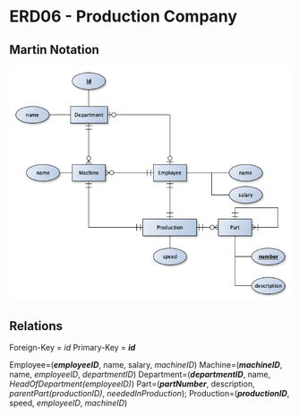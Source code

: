 # ERD06 - Production Company


## Martin Notation
![](./erd06.png)

## Relations
Foreign-Key = *_id_*
Primary-Key = **_id_**

Employee=(**_employeeID_**, name, salary, _*machineID*_)
Machine=(**_machineID_**, name, _*employeeID*_, _*departmentID*_)
Department=(**_departmentID_**, name, *_HeadOfDepartment(employeeID)_*)
Part=(**_partNumber_**, description, _*parentPart(productionID)*_, _*neededInProduction*_);
Production=(**_productionID_**, speed, _*employeeID*_, _*machineID*_)
